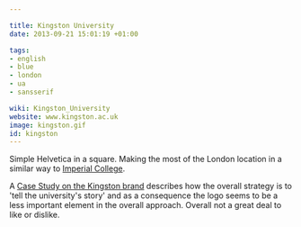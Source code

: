 ```yaml
---

title: Kingston University
date: 2013-09-21 15:01:19 +01:00

tags:
- english
- blue
- london
- ua
- sansserif

wiki: Kingston_University
website: www.kingston.ac.uk
image: kingston.gif
id: kingston
---
```


Simple Helvetica in a square. Making the most of the London location in a similar way to <a href="imperial.html" title="Imperial College London">Imperial College</a>.

A <a href="http://www.accruebrandvalue.co.uk/modules/projects/article/20/the_kingston_university_story">Case Study on the Kingston brand</a> describes how the overall strategy is to 'tell the university's story' and as a consequence the logo seems to be a less important element in the overall approach. Overall not a great deal to like or dislike.
